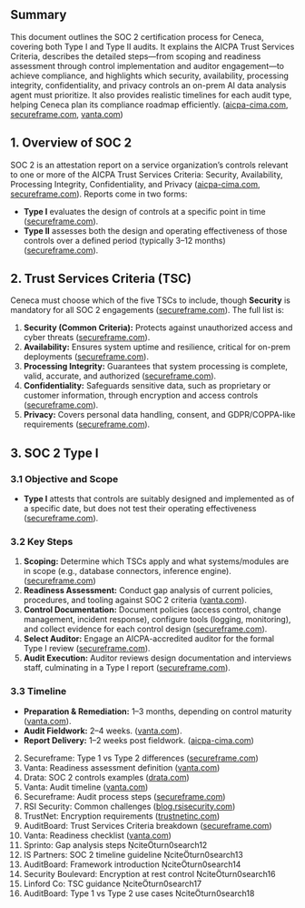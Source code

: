 ## Summary

This document outlines the SOC 2 certification process for Ceneca, covering both Type I and Type II audits. It explains the AICPA Trust Services Criteria, describes the detailed steps—from scoping and readiness assessment through control implementation and auditor engagement—to achieve compliance, and highlights which security, availability, processing integrity, confidentiality, and privacy controls an on-prem AI data analysis agent must prioritize. It also provides realistic timelines for each audit type, helping Ceneca plan its compliance roadmap efficiently. ([aicpa-cima.com](https://www.aicpa-cima.com/topic/audit-assurance/audit-and-assurance-greater-than-soc-2?utm_source=chatgpt.com), [secureframe.com](https://secureframe.com/hub/soc-2/type-1-vs-type-2?utm_source=chatgpt.com), [vanta.com](https://www.vanta.com/collection/soc-2/soc-2-audit-timeline?utm_source=chatgpt.com))

## 1. Overview of SOC 2

SOC 2 is an attestation report on a service organization’s controls relevant to one or more of the AICPA Trust Services Criteria: Security, Availability, Processing Integrity, Confidentiality, and Privacy ([aicpa-cima.com](https://www.aicpa-cima.com/topic/audit-assurance/audit-and-assurance-greater-than-soc-2?utm_source=chatgpt.com), [secureframe.com](https://secureframe.com/hub/soc-2/trust-services-criteria?utm_source=chatgpt.com)). Reports come in two forms:

* **Type I** evaluates the design of controls at a specific point in time ([secureframe.com](https://secureframe.com/hub/soc-2/type-1-vs-type-2?utm_source=chatgpt.com)).
* **Type II** assesses both the design and operating effectiveness of those controls over a defined period (typically 3–12 months) ([secureframe.com](https://secureframe.com/hub/soc-2/type-1-vs-type-2?utm_source=chatgpt.com)).

## 2. Trust Services Criteria (TSC)

Ceneca must choose which of the five TSCs to include, though **Security** is mandatory for all SOC 2 engagements ([secureframe.com](https://secureframe.com/hub/soc-2/trust-services-criteria?utm_source=chatgpt.com)). The full list is:

1. **Security (Common Criteria):** Protects against unauthorized access and cyber threats ([secureframe.com](https://secureframe.com/hub/soc-2/trust-services-criteria?utm_source=chatgpt.com)).
2. **Availability:** Ensures system uptime and resilience, critical for on-prem deployments ([secureframe.com](https://secureframe.com/hub/soc-2/trust-services-criteria?utm_source=chatgpt.com)).
3. **Processing Integrity:** Guarantees that system processing is complete, valid, accurate, and authorized ([secureframe.com](https://secureframe.com/hub/soc-2/trust-services-criteria?utm_source=chatgpt.com)).
4. **Confidentiality:** Safeguards sensitive data, such as proprietary or customer information, through encryption and access controls ([secureframe.com](https://secureframe.com/hub/soc-2/trust-services-criteria?utm_source=chatgpt.com)).
5. **Privacy:** Covers personal data handling, consent, and GDPR/COPPA-like requirements ([secureframe.com](https://secureframe.com/hub/soc-2/trust-services-criteria?utm_source=chatgpt.com)).

## 3. SOC 2 Type I

### 3.1 Objective and Scope

* **Type I** attests that controls are suitably designed and implemented as of a specific date, but does not test their operating effectiveness ([secureframe.com](https://secureframe.com/hub/soc-2/type-1-vs-type-2?utm_source=chatgpt.com)).

### 3.2 Key Steps

1. **Scoping:** Determine which TSCs apply and what systems/modules are in scope (e.g., database connectors, inference engine). ([secureframe.com](https://secureframe.com/hub/soc-2/audit-process?utm_source=chatgpt.com))
2. **Readiness Assessment:** Conduct gap analysis of current policies, procedures, and tooling against SOC 2 criteria ([vanta.com](https://www.vanta.com/resources/what-is-a-soc-2-readiness-assessment?utm_source=chatgpt.com)).
3. **Control Documentation:** Document policies (access control, change management, incident response), configure tools (logging, monitoring), and collect evidence for each control design ([secureframe.com](https://secureframe.com/hub/soc-2/audit-process?utm_source=chatgpt.com)).
4. **Select Auditor:** Engage an AICPA-accredited auditor for the formal Type I review ([secureframe.com](https://secureframe.com/hub/soc-2/audit-process?utm_source=chatgpt.com)).
5. **Audit Execution:** Auditor reviews design documentation and interviews staff, culminating in a Type I report ([secureframe.com](https://secureframe.com/hub/soc-2/audit-process?utm_source=chatgpt.com)).

### 3.3 Timeline

* **Preparation & Remediation:** 1–3 months, depending on control maturity ([vanta.com](https://www.vanta.com/collection/soc-2/soc-2-audit-timeline?utm_source=chatgpt.com)).
* **Audit Fieldwork:** 2–4 weeks. ([vanta.com](https://www.vanta.com/collection/soc-2/soc-2-audit-timeline?utm_source=chatgpt.com)).
* **Report Delivery:** 1–2 weeks post fieldwork. ([aicpa-cima.com](https://www.aicpa-cima.com/topic/audit-assurance/audit-and-assurance-greater-than-soc-2?utm_source=chatgpt.com))

2. Secureframe: Type 1 vs Type 2 differences ([secureframe.com](https://secureframe.com/hub/soc-2/type-1-vs-type-2?utm_source=chatgpt.com))
3. Vanta: Readiness assessment definition ([vanta.com](https://www.vanta.com/resources/what-is-a-soc-2-readiness-assessment?utm_source=chatgpt.com))
4. Drata: SOC 2 controls examples ([drata.com](https://drata.com/blog/soc-2-controls?utm_source=chatgpt.com))
5. Vanta: Audit timeline ([vanta.com](https://www.vanta.com/collection/soc-2/soc-2-audit-timeline?utm_source=chatgpt.com))
6. Secureframe: Audit process steps ([secureframe.com](https://secureframe.com/hub/soc-2/audit-process?utm_source=chatgpt.com))
7. RSI Security: Common challenges ([blog.rsisecurity.com](https://blog.rsisecurity.com/how-to-overcome-common-challenges-of-the-soc-2-framework/?utm_source=chatgpt.com))
8. TrustNet: Encryption requirements ([trustnetinc.com](https://trustnetinc.com/does-soc-2-require-data-to-be-encrypted/?utm_source=chatgpt.com))
9. AuditBoard: Trust Services Criteria breakdown ([secureframe.com](https://secureframe.com/hub/soc-2/trust-services-criteria?utm_source=chatgpt.com))
10. Vanta: Readiness checklist ([vanta.com](https://www.vanta.com/collection/soc-2/soc-2-readiness-assessment-checklist?utm_source=chatgpt.com))
11. Sprinto: Gap analysis steps citeturn0search12
12. IS Partners: SOC 2 timeline guideline citeturn0search13
13. AuditBoard: Framework introduction citeturn0search14
14. Security Boulevard: Encryption at rest control citeturn0search16
15. Linford Co: TSC guidance citeturn0search17
16. AuditBoard: Type 1 vs Type 2 use cases citeturn0search18
